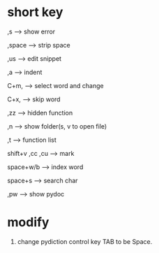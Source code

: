 # short key
,s				--> show error

,space			--> strip space

,us				--> edit snippet

,a				--> indent

C+m,			--> select word and change

C+x,      --> skip word

,zz				--> hidden function

,n				--> show folder(s, v to open file)

,t				--> function list

shift+v ,cc ,cu --> mark

space+w/b		--> index word

space+s		--> search char

,pw --> show pydoc


# modify
1) change pydiction control key TAB to be Space.

